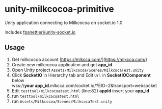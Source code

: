 unity-milkcocoa-primitive
=========================

Unity application connecting to Milkcocoa on socket.io 1.0

Includes  [fpanettieri/unity-socket.io](https://github.com/fpanettieri/unity-socket.io)  

## Usage

1. Get milkcocoa account [https://mlkcca.com/](https://mlkcca.com/)  
2. Create new milkcocoa application and get **app_id**  
3. Open Unity project `Assets/Milkcocoa/Scenes/MilkcocaTest.unity`
4. Click **SocketIO** in Hierarchy tab and Edit `Url` in **SocketIOComponent** below  
  wss://**your app_id**.mlkcca.com/socket.io/?EIO=2&transport=websocket  
5. Edit `testtool/milkcocoatest.html` (line:82) **appId** insert your **app_id**  
6. run `testtool/milkcocoatest.html`
7. run `Assets/Milkcocoa/Scenes/MilkcocaTest.unity`


